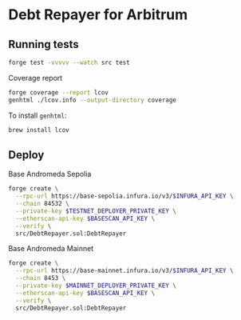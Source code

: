 # Debt Repayer for Arbitrum

## Running tests

```sh
forge test -vvvvv --watch src test
```

Coverage report

```sh
forge coverage --report lcov
genhtml ./lcov.info --output-directory coverage
```

To install `genhtml`:

```sh
brew install lcov
```

## Deploy

Base Andromeda Sepolia

```sh
forge create \
  --rpc-url https://base-sepolia.infura.io/v3/$INFURA_API_KEY \
  --chain 84532 \
  --private-key $TESTNET_DEPLOYER_PRIVATE_KEY \
  --etherscan-api-key $BASESCAN_API_KEY \
  --verify \
  src/DebtRepayer.sol:DebtRepayer
```

Base Andromeda Mainnet

```sh
forge create \
  --rpc-url https://base-mainnet.infura.io/v3/$INFURA_API_KEY \
  --chain 8453 \
  --private-key $MAINNET_DEPLOYER_PRIVATE_KEY \
  --etherscan-api-key $BASESCAN_API_KEY \
  --verify \
  src/DebtRepayer.sol:DebtRepayer
```
